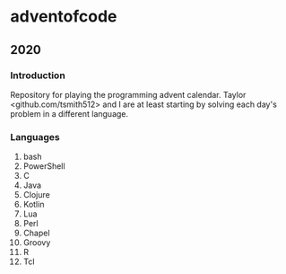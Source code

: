 # adventofcode

## 2020

### Introduction

Repository for playing the programming advent calendar. 
Taylor <github.com/tsmith512> and I are at least starting by solving each day's 
problem in a different language.

### Languages

1. bash
2. PowerShell
3. C
4. Java
5. Clojure
6. Kotlin
7. Lua
8. Perl
9. Chapel
10. Groovy
11. R
12. Tcl
